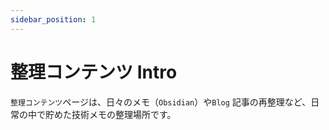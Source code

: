 ```yaml
---
sidebar_position: 1
---
```


# 整理コンテンツ Intro

`整理コンテンツ`ページは、日々のメモ（`Obsidian`）や`Blog` 記事の再整理など、日常の中で貯めた技術メモの整理場所です。


